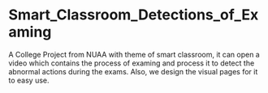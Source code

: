 # Smart_Classroom_Detections_of_Examing
A College Project from NUAA with theme of smart classroom, it can open a video which contains the process of examing and process it to detect the abnormal actions during the exams. Also, we design the visual pages for it to easy use.
